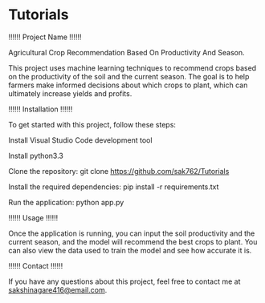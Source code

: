 # Tutorials
!!!!!! Project Name !!!!!!  

Agricultural Crop Recommendation Based On Productivity And Season.

This project uses machine learning techniques to recommend crops based on the productivity of the soil and the current season.
The goal is to help farmers make informed decisions about which crops to plant, which can ultimately increase yields and profits.

!!!!!! Installation !!!!!!  

To get started with this project, follow these steps:

Install Visual Studio Code development tool

Install python3.3  

Clone the repository: git clone https://github.com/sak762/Tutorials

Install the required dependencies: pip install -r requirements.txt

Run the application: python app.py


!!!!!! Usage !!!!!! 

Once the application is running, you can input the soil productivity and the current season, and the model will recommend the best crops to plant.
You can also view the data used to train the model and see how accurate it is.

!!!!!! Contact !!!!!!

If you have any questions about this project, feel free to contact me at sakshinagare416@email.com.
